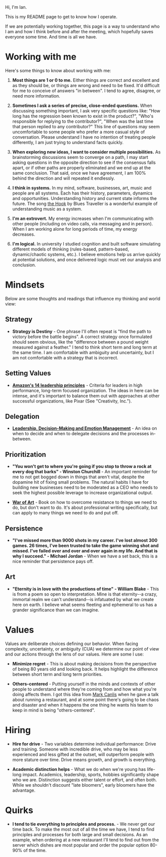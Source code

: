 Hi, I'm Ian. 

This is my README page to get to know how I operate.  

If we are potentially working together, this page is a way to understand who I am and how I think before and after the meeting, which hopefully saves everyone some time. And time is all we have.

# Working with me

Here's some things to know about working with me: 

1. **Most things are 1 or 0 to me.** Either things are correct and excellent and as they should be, or things are wrong and need to be fixed. It'd difficult for me to conceive of answers "in between". I tend to agree, disagree, or need more information. 

2. **Sometimes I ask a series of precise, close-ended questions.** When discussing something important, I ask very specific questions like: "How long has the regression been known to exist in the product?", "Who's responsible for replying to the contributor?", "When was the last time that person replied to any contributor?" This line of questions may seem uncomfortable to some people who prefer a more casual style of conversation. Please understand I have no intention of treating people differently, I am just trying to understand facts quickly. 

3. **When exploring new ideas, I want to consider multiple possibilities.** As brainstorming discussions seem to converge on a path, I may start asking questions in the opposite direction to see if the consensus falls apart, or if other paths are properly eliminated and we end up at the same conclusion. That said, once we have agreement, I am 100% behind the direction and will repeated it endlessly.

4. **I think in systems.** In my mind, software, businesses, art, music and people are all systems. Each has their history, parameters, dynamics and opportunities. Understanding history and current state informs the future. The song [the Hook](http://www.avclub.com/article/why-hook-by-blues-traveler-is-actually-a-pretty-ge-83392) by Blues Traveller is a wonderful example of understanding music as a system. 

5. **I'm an extrovert.** My energy increases when I'm communicating with other people (including on video calls, via messaging and in person). When I am working alone for long periods of time, my energy decreases. 

6. **I'm logical.** In university I studied cognition and built software simulating different models of thinking (rules-based, pattern-based, dynamic/chaotic systems, etc.). I believe emotions help us arrive quickly at potential solutions, and once delivered logic must vet our analysis and conclusion.

# Mindsets

Below are some thoughts and readings that influence my thinking and world view: 

## Strategy

- **Strategy is Destiny** - One phrase I'll often repeat is "find the path to victory before the battle begins". A correct strategy once formulated should seem obvious, like the "difference between a pound weight measured against a feather." I tend to think short term and long term at the same time. I am comfortable with ambiguity and uncertainty, but I am not comfortable with a strategy that is incorrect. 

## Setting Values 

- **[Amazon's 14 leadership principles](https://www.amazon.jobs/principles)** - Criteria for leaders in high performance, long-term focused organization. The ideas in here can be intense, and it's important to balance them out with approaches at other successful organizations, like Pixar (See "Creativity, Inc.").  

## Delegation 

- **[Leadership, Decision-Making and Emotion Management](
http://www.edbatista.com/2017/02/leadership-decision-making-and-emotion-management.html)** - An idea on when to decide and when to delegate decisions and the processes in-between. 

## Prioritization 

- **"You won't get to where you're going if you stop to throw a rock at every dog that barks" - Winston Churchill** - An important reminder for me to not get bogged down in things that aren't vital, despite the dopamine hit of fixing small problems. The natural habits I have for building new businesses need to be moderated as a CEO who needs to seek the highest possible leverage to increase organizational output. 

- **[War of Art](http://www.stevenpressfield.com/the-war-of-art/)** - Book on how to overcome resistance to things we need to do, but don't want to do. It's about professional writing specifically, but can apply to many things we need to do and put off. 

## Persistence 

- **"I've missed more than 9000 shots in my career. I've lost almost 300 games. 26 times, I've been trusted to take the game winning shot and missed. I've failed over and over and over again in my life. And that is why I succeed." - Michael Jordan** - When we have a set back, this is a nice reminder that persistence pays off. 

## Art 

- **"Eternity is in love with the productions of time" - William Blake** - This is from a poem so open to interpretation. Mine is that eternity--a crazy, immortal realm we can't understand--is infatuated by what we create here on earth. I believe what seems fleeting and ephemeral to us has a grander significance than we can imagine.

# Values 

Values are deliberate choices defining our behavior.  When facing complexity, uncertainty, or ambiguity (CUA) we determine our point of view and our actions through the lens of our values. Here are some I use:

- **Minimize regret** - This is about making decisions from the perspective of being 80 years old and looking back. It helps highlight the difference between short term and long term priorities. 

- **Others-centered** - Putting yourself in the minds and contexts of other people to understand where they're coming from and how what you're doing affects them. I got this idea from [Mark Canlis](http://canlis.com/about/people/our-team/mark-canlis/) when he gave a talk about running a restaurant, and at some point there's going to be chaos and disaster and when it happens the one thing he wants his team to keep in mind is being "others-centered". 

# Hiring 

- **Hire for drive** - Two variables determine individual performance: Drive and training. Someone with incredible drive, who may be less experienced and less gifted at the outset, will outperform people with more stature over time. Drive means growth, and growth is everything. 

- **Academic distinction helps** - What we do when we're young has life-long impact. Academics, leadership, sports, hobbies significantly shape who we are. Distinction suggests either talent or effort, and often both. While we shouldn't discount "late bloomers", early bloomers have the advantage.  

# Quirks

- **I tend to tie everything to principles and process.** - We never get our time back. To make the most out of all the time we have, I tend to find principles and processes for both large and small decisions. As an example, when ordering at a new restaurant I'll tend to find out from the server which dishes are most popular and order the popular option 80-90% of the time. 




